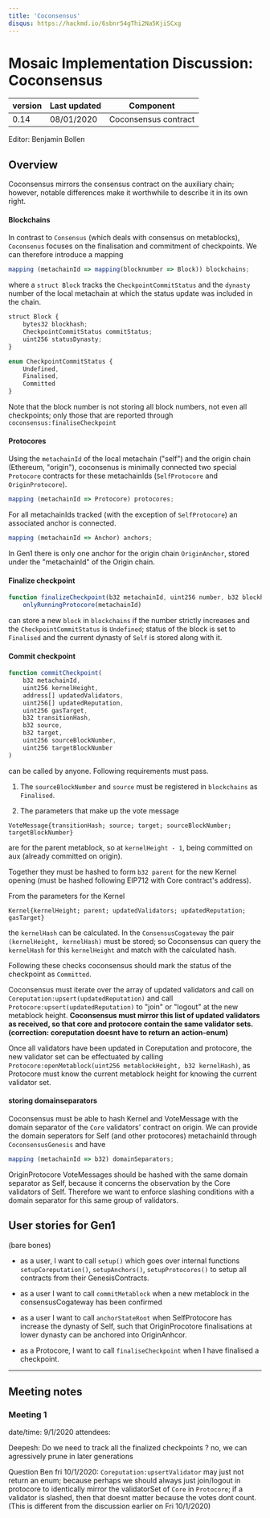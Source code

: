 ```yaml
---
title: 'Coconsensus'
disqus: https://hackmd.io/6sbnr54gThi2Na5KjiSCxg
---
```


Mosaic Implementation Discussion: Coconsensus
===

| version | Last updated | Component          |
| ------- | ------------ | ------------------ |
| 0.14    | 08/01/2020    | Coconsensus contract |


Editor: Benjamin Bollen

## Overview

Coconsensus mirrors the consensus contract on the auxiliary chain;
however, notable differences make it worthwhile to describe it in its own right.

#### Blockchains
In contrast to `Consensus` (which deals with consensus on metablocks), `Coconsenus` focuses on the finalisation and commitment of checkpoints. We can therefore introduce a mapping

```js
mapping (metachainId => mapping(blocknumber => Block)) blockchains;
```

where a `struct Block` tracks the `CheckpointCommitStatus` and the `dynasty` number of the local metachain at which the status update was included in the chain.

```js
struct Block {
    bytes32 blockhash;
    CheckpointCommitStatus commitStatus;
    uint256 statusDynasty;
}
```

```js
enum CheckpointCommitStatus {
    Undefined,
    Finalised,
    Committed
}
```

Note that the block number is not storing all block numbers, not even all checkpoints; only those that are reported through `coconsensus:finaliseCheckpoint`

#### Protocores
Using the `metachainId` of the local metachain ("self") and the origin chain (Ethereum, "origin"), coconsenus is minimally connected two special `Protocore` contracts for these metachainIds (`SelfProtocore` and `OriginProtocore`).

```js
mapping (metachainId => Protocore) protocores;
```

For all metachainIds tracked (with the exception of `SelfProtocore`) an associated anchor is connected.

```js
mapping (metachainId => Anchor) anchors;
```

In Gen1 there is only one anchor for the origin chain `OriginAnchor`, stored under the "metachainId" of the Origin chain.

#### Finalize checkpoint

```js
function finalizeCheckpoint(b32 metachainId, uint256 number, b32 blockhash)
    onlyRunningProtocore(metachainId)
```
can store a new `block` in `blockchains` if the number strictly increases and the `CheckpointCommitStatus` is `Undefined`; status of the block is set to `Finalised` and the current dynasty of `Self` is stored along with it.

#### Commit checkpoint

```js
function commitCheckpoint(
    b32 metachainId,
    uint256 kernelHeight,
    address[] updatedValidators,
    uint256[] updatedReputation,
    uint256 gasTarget,
    b32 transitionHash,
    b32 source,
    b32 target,
    uint256 sourceBlockNumber, 
    uint256 targetBlockNumber
)
```

can be called by anyone. Following requirements must pass.

1. The `sourceBlockNumber` and `source` must be registered in `blockchains` as `Finalised`.

2. The parameters that make up the vote message 
```
VoteMessage{transitionHash; source; target; sourceBlockNumber; targetBlockNumber}
```
are for the parent metablock, so at `kernelHeight - 1`, being committed on aux (already committed on origin).

Together they must be hashed to form `b32 parent` for the new Kernel opening (must be hashed following EIP712 with Core contract's address).

From the parameters for the Kernel
```
Kernel{kernelHeight; parent; updatedValidators; updatedReputation; gasTarget}
```
the `kernelHash` can be calculated. In the `ConsensusCogateway` the pair `(kernelHeight, kernelHash)` must be stored; so Coconsensus can query the `kernelHash` for this `kernelHeight` and match with the calculated hash.

Following these checks coconsensus should mark the status of the checkpoint as `Committed`.


Coconsensus must iterate over the array of updated validators and call on `Coreputation:upsert(updatedReputation)` and call `Protocore:upsert(updatedReputation)` to "join" or "logout" at the new metablock height.
**Coconsensus must mirror this list of updated validators as received, so that core and protocore contain the same validator sets. (correction: coreputation doesnt have to return an action-enum)**

Once all validators have been updated in Coreputation and protocore, the new validator set can be effectuated by calling `Protocore:openMetablock(uint256 metablockHeight, b32 kernelHash)`, as Protocore must know the current metablock height for knowing the current validator set.

#### storing domainseparators
Coconsensus must be able to hash Kernel and VoteMessage with the domain separator of the `Core` validators' contract on origin. We can provide the domain seperators for Self (and other protocores) metachainId through `CoconsensusGenesis` and have
```js
mapping (metachainId => b32) domainSeparators;
```
OriginProtocore VoteMessages should be hashed with the same domain separator as Self, because it concerns the observation by the Core validators of Self. Therefore we want to enforce slashing conditions with a domain separator for this same group of validators.

## User stories for Gen1

(bare bones)

- as a user, I want to call `setup()` which goes over internal functions `setupCoreputation()`, `setupAnchors()`, `setupProtocores()` to setup all contracts from their GenesisContracts.

- as a user I want to call `commitMetablock` when a new metablock in the consensusCogateway has been confirmed

- as a user I want to call `anchorStateRoot` when SelfProtocore has increase the dynasty of Self, such that OriginProcotore finalisations at lower dynasty can be anchored into OriginAnhcor.

- as a Protocore, I want to call `finaliseCheckpoint` when I have finalised a checkpoint.
---
## Meeting notes
### Meeting 1
date/time: 9/1/2020
attendees:


Deepesh: Do we need to track all the finalized checkpoints ? no, we can agressively prune in later generations



Question Ben fri 10/1/2020:
`Coreputation:upsertValidator` may just not return an enum; because perhaps we should always just join/logout in protocore to identically mirror the validatorSet of `Core` in `Protocore`; if a validator is slashed, then that doesnt matter because the votes dont count. (This is different from the discussion earlier on Fri 10/1/2020)